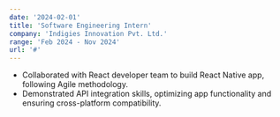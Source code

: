 ```yaml
---
date: '2024-02-01'
title: 'Software Engineering Intern'
company: 'Indigies Innovation Pvt. Ltd.'
range: 'Feb 2024 - Nov 2024'
url: '#'
---
```


- Collaborated with React developer team to build React Native app, following Agile methodology.
- Demonstrated API integration skills, optimizing app functionality and ensuring cross-platform compatibility.